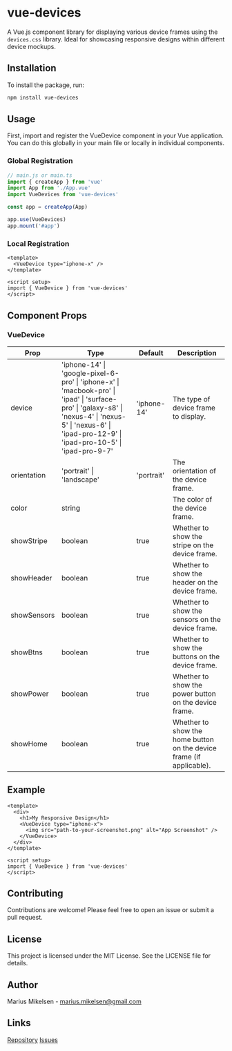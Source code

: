 # vue-devices

A Vue.js component library for displaying various device frames using the `devices.css` library. Ideal for showcasing responsive designs within different device mockups.

## Installation

To install the package, run:

```sh
npm install vue-devices
```

## Usage
First, import and register the VueDevice component in your Vue application. You can do this globally in your main file or locally in individual components.

### Global Registration
```js
// main.js or main.ts
import { createApp } from 'vue'
import App from './App.vue'
import VueDevices from 'vue-devices'

const app = createApp(App)

app.use(VueDevices)
app.mount('#app')
```

### Local Registration
```vue
<template>
  <VueDevice type="iphone-x" />
</template>

<script setup>
import { VueDevice } from 'vue-devices'
</script>
```


## Component Props

### VueDevice

| Prop           | Type                                                                                                    | Default      | Description                                                         |
|----------------|---------------------------------------------------------------------------------------------------------|--------------|---------------------------------------------------------------------|
| device         | 'iphone-14' \| 'google-pixel-6-pro' \| 'iphone-x' \| 'macbook-pro' \| 'ipad' \| 'surface-pro' \| 'galaxy-s8' \| 'nexus-4' \| 'nexus-5' \| 'nexus-6' \| 'ipad-pro-12-9' \| 'ipad-pro-10-5' \| 'ipad-pro-9-7' | 'iphone-14' | The type of device frame to display.                                 |
| orientation    | 'portrait' \| 'landscape'                                                                               | 'portrait'   | The orientation of the device frame.                                |
| color          | string                                                                                                  |              | The color of the device frame.                                      |
| showStripe     | boolean                                                                                                 | true         | Whether to show the stripe on the device frame.                     |
| showHeader     | boolean                                                                                                 | true         | Whether to show the header on the device frame.                     |
| showSensors    | boolean                                                                                                 | true         | Whether to show the sensors on the device frame.                    |
| showBtns       | boolean                                                                                                 | true         | Whether to show the buttons on the device frame.                    |
| showPower      | boolean                                                                                                 | true         | Whether to show the power button on the device frame.               |
| showHome       | boolean                                                                                                 | true         | Whether to show the home button on the device frame (if applicable).|


## Example 

```vue
<template>
  <div>
    <h1>My Responsive Design</h1>
    <VueDevice type="iphone-x">
      <img src="path-to-your-screenshot.png" alt="App Screenshot" />
    </VueDevice>
  </div>
</template>

<script setup>
import { VueDevice } from 'vue-devices'
</script>
```

## Contributing
Contributions are welcome! Please feel free to open an issue or submit a pull request.

## License
This project is licensed under the MIT License. See the LICENSE file for details.

## Author
Marius Mikelsen - marius.mikelsen@gmail.com

## Links
[Repository](https://github.com/xZyph/vue-devices)
[Issues](https://github.com/xZyph/vue-devices/issues)